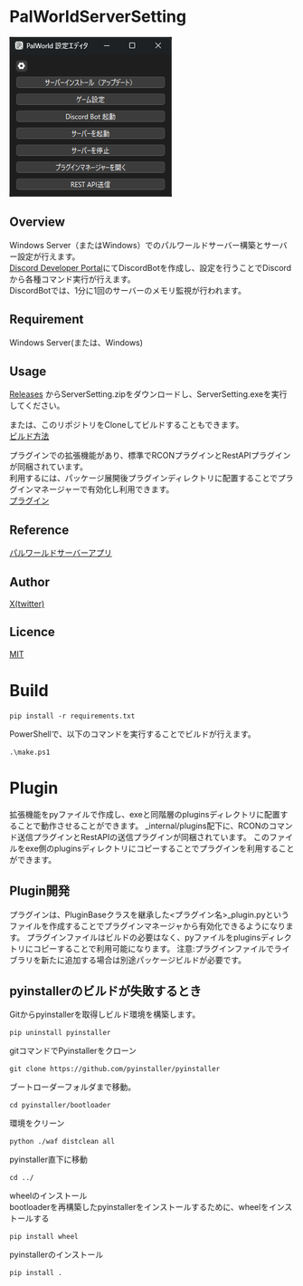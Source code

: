 # PalWorldServerSetting

![MainMenu](https://github.com/yatumine/palserver_settings/blob/main/docs/images/main_menu.png) 


## Overview
Windows Server（またはWindows）でのパルワールドサーバー構築とサーバー設定が行えます。  
[Discord Developer Portal](https://discord.com/developers/applications)にてDiscordBotを作成し、設定を行うことでDiscordから各種コマンド実行が行えます。  
DiscordBotでは、1分に1回のサーバーのメモリ監視が行われます。  


## Requirement
Windows Server(または、Windows)

## Usage
[Releases](https://github.com/yatumine/palserver_settings/releases) からServerSetting.zipをダウンロードし、ServerSetting.exeを実行してください。

または、このリポジトリをCloneしてビルドすることもできます。  
[ビルド方法](#Build)

プラグインでの拡張機能があり、標準でRCONプラグインとRestAPIプラグインが同梱されています。  
利用するには、パッケージ展開後プラグインディレクトリに配置することでプラグインマネージャーで有効化し利用できます。  
[プラグイン](#Plugin)

## Reference
[パルワールドサーバーアプリ](https://kmmr.jp/page-885/)

## Author

[X(twitter)](https://x.com/KmmrTech)

## Licence

[MIT](https://github.com/yatumine/palserver_settings?tab=MIT-1-ov-file)


# Build

```
pip install -r requirements.txt
```

PowerShellで、以下のコマンドを実行することでビルドが行えます。  
```
.\make.ps1
```

# Plugin
拡張機能をpyファイルで作成し、exeと同階層のpluginsディレクトリに配置することで動作させることができます。
_internal/plugins配下に、RCONのコマンド送信プラグインとRestAPIの送信プラグインが同梱されています。
このファイルをexe側のpluginsディレクトリにコピーすることでプラグインを利用することができます。

## Plugin開発
プラグインは、PluginBaseクラスを継承した<プラグイン名>_plugin.pyというファイルを作成することでプラグインマネージャから有効化できるようになります。
プラグインファイルはビルドの必要はなく、pyファイルをpluginsディレクトリにコピーすることで利用可能になります。
注意:プラグインファイルでライブラリを新たに追加する場合は別途パッケージビルドが必要です。

## pyinstallerのビルドが失敗するとき
Gitからpyinstallerを取得しビルド環境を構築します。  
```
pip uninstall pyinstaller
```

gitコマンドでPyinstallerをクローン  
```
git clone https://github.com/pyinstaller/pyinstaller
```

ブートローダーフォルダまで移動。  
```
cd pyinstaller/bootloader
```

環境をクリーン  
```
python ./waf distclean all
```

pyinstaller直下に移動  
```
cd ../
```

wheelのインストール  
bootloaderを再構築したpyinstallerをインストールするために、wheelをインストールする  
```
pip install wheel
```

pyinstallerのインストール  
```
pip install .
```

